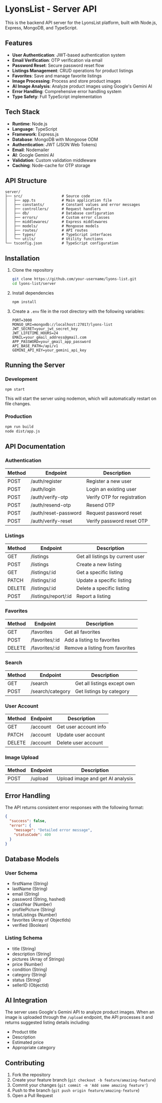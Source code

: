 # LyonsList - Server API

This is the backend API server for the LyonsList platform, built with Node.js, Express, MongoDB, and TypeScript.

## Features

- **User Authentication**: JWT-based authentication system
- **Email Verification**: OTP verification via email
- **Password Reset**: Secure password reset flow
- **Listings Management**: CRUD operations for product listings
- **Favorites**: Save and manage favorite listings
- **Image Processing**: Process and store product images
- **AI Image Analysis**: Analyze product images using Google's Gemini AI
- **Error Handling**: Comprehensive error handling system
- **Type Safety**: Full TypeScript implementation

## Tech Stack

- **Runtime**: Node.js
- **Language**: TypeScript
- **Framework**: Express.js
- **Database**: MongoDB with Mongoose ODM
- **Authentication**: JWT (JSON Web Tokens)
- **Email**: Nodemailer
- **AI**: Google Gemini AI
- **Validation**: Custom validation middleware
- **Caching**: Node-cache for OTP storage

## API Structure

```
server/
├── src/                  # Source code
│   ├── app.ts            # Main application file
│   ├── constants/        # Constant values and error messages
│   ├── controllers/      # Request handlers
│   ├── db/               # Database configuration
│   ├── errors/           # Custom error classes
│   ├── middlewares/      # Express middlewares
│   ├── models/           # Mongoose models
│   ├── routes/           # API routes
│   ├── types/            # TypeScript interfaces
│   └── utils/            # Utility functions
└── tsconfig.json         # TypeScript configuration
```

## Installation

1. Clone the repository

   ```bash
   git clone https://github.com/your-username/lyons-list.git
   cd lyons-list/server
   ```

2. Install dependencies

   ```bash
   npm install
   ```

3. Create a `.env` file in the root directory with the following variables:
   ```
   PORT=3000
   MONGO_URI=mongodb://localhost:27017/lyons-list
   JWT_SECRET=your_jwt_secret_key
   JWT_LIFETIME_HOURS=24
   EMAIL=your_gmail_address@gmail.com
   APP_PASSWORD=your_gmail_app_password
   API_BASE_PATH=/api/v1
   GEMINI_API_KEY=your_gemini_api_key
   ```

## Running the Server

### Development

```bash
npm start
```

This will start the server using nodemon, which will automatically restart on file changes.

### Production

```bash
npm run build
node dist/app.js
```

## API Documentation

### Authentication

| Method | Endpoint             | Description                 |
| ------ | -------------------- | --------------------------- |
| POST   | /auth/register       | Register a new user         |
| POST   | /auth/login          | Login an existing user      |
| POST   | /auth/verify-otp     | Verify OTP for registration |
| POST   | /auth/resend-otp     | Resend OTP                  |
| POST   | /auth/reset-password | Request password reset      |
| POST   | /auth/verify-reset   | Verify password reset OTP   |

### Listings

| Method | Endpoint             | Description                      |
| ------ | -------------------- | -------------------------------- |
| GET    | /listings            | Get all listings by current user |
| POST   | /listings            | Create a new listing             |
| GET    | /listings/:id        | Get a specific listing           |
| PATCH  | /listings/:id        | Update a specific listing        |
| DELETE | /listings/:id        | Delete a specific listing        |
| POST   | /listings/report/:id | Report a listing                 |

### Favorites

| Method | Endpoint       | Description                     |
| ------ | -------------- | ------------------------------- |
| GET    | /favorites     | Get all favorites               |
| POST   | /favorites/:id | Add a listing to favorites      |
| DELETE | /favorites/:id | Remove a listing from favorites |

### Search

| Method | Endpoint         | Description                 |
| ------ | ---------------- | --------------------------- |
| GET    | /search          | Get all listings except own |
| POST   | /search/category | Get listings by category    |

### User Account

| Method | Endpoint | Description           |
| ------ | -------- | --------------------- |
| GET    | /account | Get user account info |
| PATCH  | /account | Update user account   |
| DELETE | /account | Delete user account   |

### Image Upload

| Method | Endpoint | Description                      |
| ------ | -------- | -------------------------------- |
| POST   | /upload  | Upload image and get AI analysis |

## Error Handling

The API returns consistent error responses with the following format:

```json
{
  "success": false,
  "error": {
    "message": "Detailed error message",
    "statusCode": 400
  }
}
```

## Database Models

### User Schema

- firstName (String)
- lastName (String)
- email (String)
- password (String, hashed)
- classYear (Number)
- profilePicture (String)
- totalListings (Number)
- favorites (Array of ObjectIds)
- verified (Boolean)

### Listing Schema

- title (String)
- description (String)
- pictures (Array of Strings)
- price (Number)
- condition (String)
- category (String)
- status (String)
- sellerID (ObjectId)

## AI Integration

The server uses Google's Gemini API to analyze product images. When an image is uploaded through the `/upload` endpoint, the API processes it and returns suggested listing details including:

- Product title
- Description
- Estimated price
- Appropriate category

## Contributing

1. Fork the repository
2. Create your feature branch (`git checkout -b feature/amazing-feature`)
3. Commit your changes (`git commit -m 'Add some amazing feature'`)
4. Push to the branch (`git push origin feature/amazing-feature`)
5. Open a Pull Request

